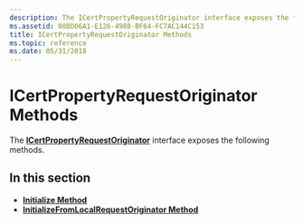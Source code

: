 ```yaml
---
description: The ICertPropertyRequestOriginator interface exposes the following methods.
ms.assetid: 08BD06A1-E126-4988-BF64-FC7AC144C153
title: ICertPropertyRequestOriginator Methods
ms.topic: reference
ms.date: 05/31/2018
---
```


# ICertPropertyRequestOriginator Methods

The [**ICertPropertyRequestOriginator**](/windows/desktop/api/CertEnroll/nn-certenroll-icertpropertyrequestoriginator) interface exposes the following methods.

## In this section

-   [**Initialize Method**](/windows/desktop/api/CertEnroll/nf-certenroll-icertpropertyrequestoriginator-initialize)
-   [**InitializeFromLocalRequestOriginator Method**](/windows/desktop/api/CertEnroll/nf-certenroll-icertpropertyrequestoriginator-initializefromlocalrequestoriginator)

 

 



